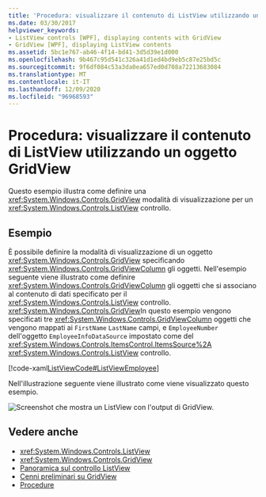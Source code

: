 ```yaml
---
title: 'Procedura: visualizzare il contenuto di ListView utilizzando un oggetto GridView'
ms.date: 03/30/2017
helpviewer_keywords:
- ListView controls [WPF], displaying contents with GridView
- GridView [WPF], displaying ListView contents
ms.assetid: 5bc1e767-ab46-4f14-bd41-3d5d39e1d000
ms.openlocfilehash: 9b467c95d541c326a41d1ed4bd9eb5c87e25bd5c
ms.sourcegitcommit: 9f6df084c53a3da0ea657ed0d708a72213683084
ms.translationtype: MT
ms.contentlocale: it-IT
ms.lasthandoff: 12/09/2020
ms.locfileid: "96968593"
---
```

# <a name="how-to-display-listview-contents-by-using-a-gridview"></a>Procedura: visualizzare il contenuto di ListView utilizzando un oggetto GridView
Questo esempio illustra come definire una <xref:System.Windows.Controls.GridView> modalità di visualizzazione per un <xref:System.Windows.Controls.ListView> controllo.  
  
## <a name="example"></a>Esempio  
 È possibile definire la modalità di visualizzazione di un oggetto <xref:System.Windows.Controls.GridView> specificando <xref:System.Windows.Controls.GridViewColumn> gli oggetti. Nell'esempio seguente viene illustrato come definire <xref:System.Windows.Controls.GridViewColumn> gli oggetti che si associano al contenuto di dati specificato per il <xref:System.Windows.Controls.ListView> controllo. <xref:System.Windows.Controls.GridView>In questo esempio vengono specificati tre <xref:System.Windows.Controls.GridViewColumn> oggetti che vengono mappati ai `FirstName` `LastName` campi, e `EmployeeNumber` dell'oggetto `EmployeeInfoDataSource` impostato come del <xref:System.Windows.Controls.ItemsControl.ItemsSource%2A> <xref:System.Windows.Controls.ListView> controllo.  
  
 [!code-xaml[ListViewCode#ListViewEmployee](~/samples/snippets/csharp/VS_Snippets_Wpf/ListViewCode/CSharp/Window1.xaml#listviewemployee)]  
  
 Nell'illustrazione seguente viene illustrato come viene visualizzato questo esempio.  
  
 ![Screenshot che mostra un ListView con l'output di GridView.](./media/gridview-overview/listview-gridview-output.jpg)  
  
## <a name="see-also"></a>Vedere anche

- <xref:System.Windows.Controls.ListView>
- <xref:System.Windows.Controls.GridView>
- [Panoramica sul controllo ListView](listview-overview.md)
- [Cenni preliminari su GridView](gridview-overview.md)
- [Procedure](listview-how-to-topics.md)
